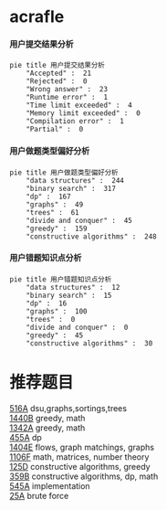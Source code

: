 # acrafle

<!-- tabs:start -->



#### **用户提交结果分析**

```mermaid
pie title 用户提交结果分析
    "Accepted" :  21
    "Rejected" :  0
    "Wrong answer" :  23
    "Runtime error" :  1
    "Time limit exceeded" :  4
    "Memory limit exceeded" :  0
    "Compilation error" :  1
    "Partial" :  0
```

#### **用户做题类型偏好分析**

```mermaid
pie title 用户做题类型偏好分析
    "data structures" :  244
    "binary search" :  317
    "dp" :  167
    "graphs" :  49
    "trees" :  61
    "divide and conquer" :  45
    "greedy" :  159
    "constructive algorithms" :  248
```
#### **用户错题知识点分析**

```mermaid
pie title 用户错题知识点分析
    "data structures" :  12
    "binary search" :  15
    "dp" :  16
    "graphs" :  100
    "trees" :  0
    "divide and conquer" :  0
    "greedy" :  45
    "constructive algorithms" :  30
```



<!-- tabs:end -->
# 推荐题目
[516A](https://codeforces.com/contest/516/problem/A)		dsu,graphs,sortings,trees		  
[1440B](https://codeforces.com/contest/1440/problem/B)		greedy,
                        math		  
[1342A](https://codeforces.com/contest/1342/problem/A)		greedy,
                        math		  
[455A](https://codeforces.com/contest/455/problem/A)		dp		  
[1404E](https://codeforces.com/contest/1404/problem/E)		flows,
                        graph matchings,
                        graphs		  
[1106F](https://codeforces.com/contest/1106/problem/F)		math,
                        matrices,
                        number theory		  
[125D](https://codeforces.com/contest/125/problem/D)		constructive algorithms,
                        greedy		  
[359B](https://codeforces.com/contest/359/problem/B)		constructive algorithms,
                        dp,
                        math		  
[545A](https://codeforces.com/contest/545/problem/A)		implementation		  
[25A](https://codeforces.com/contest/25/problem/A)		brute force		  
